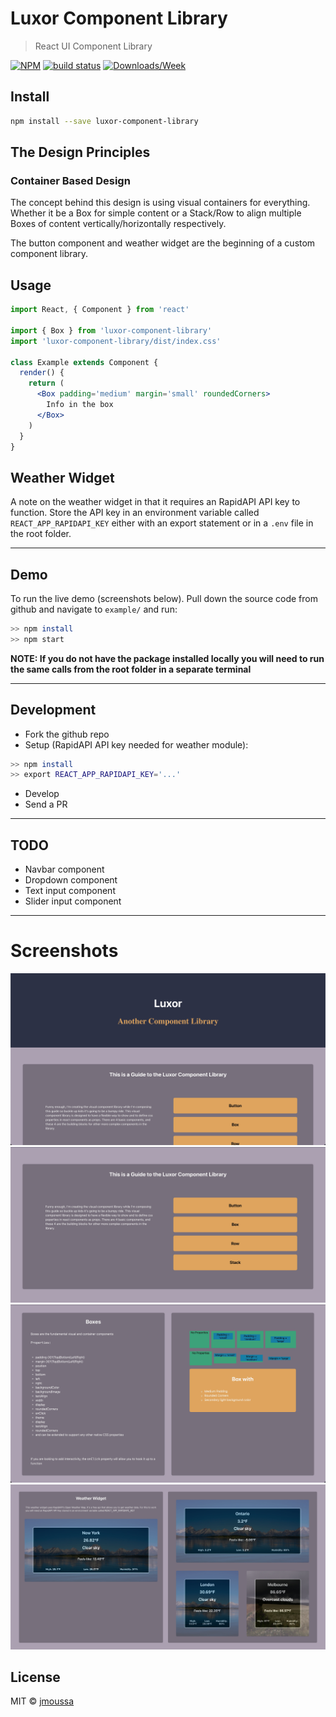 # Luxor Component Library

> React UI Component Library

[![NPM](https://img.shields.io/npm/v/@jmoussa/luxor-component-library)](https://www.npmjs.com/package/@jmoussa/luxor-component-library) [![build status](https://img.shields.io/travis/com/jmoussa/luxor-component-library?label=Build%20Status)](https://travis-ci.com/github/jmoussa/luxor-component-library/builds/) [![Downloads/Week](https://img.shields.io/npm/dw/@jmoussa/luxor-component-library)](https://www.npmjs.com/package/@jmoussa/luxor-component-library)

## Install

```bash
npm install --save luxor-component-library
```

## The Design Principles

### Container Based Design

The concept behind this design is using visual containers for everything. 
Whether it be a Box for simple content or a Stack/Row to align multiple Boxes of content vertically/horizontally respectively. 

The button component and weather widget are the beginning of a custom component library.

## Usage

```jsx
import React, { Component } from 'react'

import { Box } from 'luxor-component-library'
import 'luxor-component-library/dist/index.css'

class Example extends Component {
  render() {
    return (
      <Box padding='medium' margin='small' roundedCorners>
        Info in the box
      </Box>
    )
  }
}
```

## Weather Widget

A note on the weather widget in that it requires an RapidAPI API key to function. Store the API key in an environment variable called `REACT_APP_RAPIDAPI_KEY` either with an export statement or in a `.env` file in the root folder.

---

## Demo

To run the live demo (screenshots below). Pull down the source code from github and navigate to `example/` and run:

```bash
>> npm install
>> npm start
```
**NOTE: If you do not have the package installed locally you will need to run the same calls from the root folder in a separate terminal**

---

## Development

- Fork the github repo
- Setup (RapidAPI API key needed for weather module):
```bash
>> npm install
>> export REACT_APP_RAPIDAPI_KEY='...' 
```
- Develop
- Send a PR

--- 

## TODO

- Navbar component
- Dropdown component
- Text input component
- Slider input component

---
# Screenshots

![T1](./screenshots/1.jpg?raw=true)
![T2](./screenshots/2.jpg?raw=true)
![Boxes](./screenshots/Boxes.jpg?raw=true)
![Weather](./screenshots/weather.jpg?raw=true)

## License

MIT © [jmoussa](https://github.com/jmoussa)
